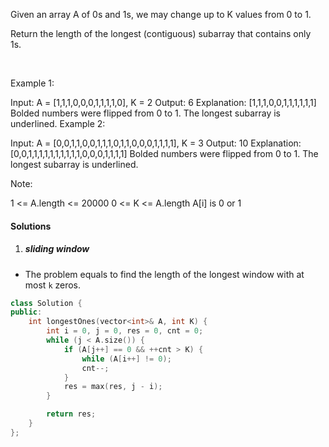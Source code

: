 Given an array A of 0s and 1s, we may change up to K values from 0 to 1.

Return the length of the longest (contiguous) subarray that contains only 1s. 

 

Example 1:

Input: A = [1,1,1,0,0,0,1,1,1,1,0], K = 2
Output: 6
Explanation: 
[1,1,1,0,0,1,1,1,1,1,1]
Bolded numbers were flipped from 0 to 1.  The longest subarray is underlined.
Example 2:

Input: A = [0,0,1,1,0,0,1,1,1,0,1,1,0,0,0,1,1,1,1], K = 3
Output: 10
Explanation: 
[0,0,1,1,1,1,1,1,1,1,1,1,0,0,0,1,1,1,1]
Bolded numbers were flipped from 0 to 1.  The longest subarray is underlined.
 

Note:

1 <= A.length <= 20000
0 <= K <= A.length
A[i] is 0 or 1 

#### Solutions

1. ##### sliding window

- The problem equals to find the length of the longest window with at most `k` zeros.

```cpp
class Solution {
public:
    int longestOnes(vector<int>& A, int K) {
        int i = 0, j = 0, res = 0, cnt = 0;
        while (j < A.size()) {
            if (A[j++] == 0 && ++cnt > K) {
                while (A[i++] != 0);
                cnt--;
            }
            res = max(res, j - i);
        }

        return res;
    }
};
```
